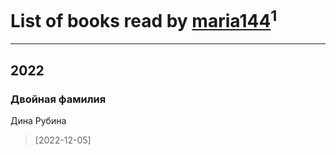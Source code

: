 # List of books read by [maria144](http://vk.com/id29830911)<sup>1</sup>
---

## 2022

### Двойная фамилия
Дина Рубина
> [2022-12-05] 



